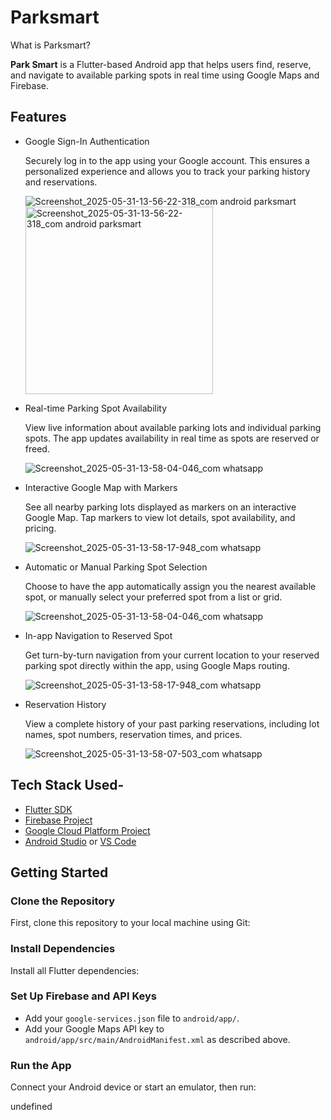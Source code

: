 # Parksmart

What is Parksmart?

**Park Smart** is a Flutter-based Android app that helps users find, reserve, and navigate to available parking spots in real time using Google Maps and Firebase.

## Features

- Google Sign-In Authentication
  
  Securely log in to the app using your Google account. This ensures a personalized experience and allows you to track your parking history and reservations.
  
  ![Screenshot_2025-05-31-13-56-22-318_com android parksmart](https://github.com/user-attachments/assets/5bad9261-5fc3-4b93-99c0-4d17c57ff63b)
  <img src="https://github.com/user-attachments/assets/5bad9261-5fc3-4b93-99c0-4d17c57ff63b" width="300" alt="Screenshot_2025-05-31-13-56-22-318_com android parksmart" />

  
- Real-time Parking Spot Availability
  
  View live information about available parking lots and individual parking spots. The app updates availability in real time as spots are reserved or freed.

  ![Screenshot_2025-05-31-13-58-04-046_com whatsapp](https://github.com/user-attachments/assets/8d23fca5-81e7-4332-8668-36794e5b2fdd)

  
- Interactive Google Map with Markers
  
  See all nearby parking lots displayed as markers on an interactive Google Map. Tap markers to view lot details, spot availability, and pricing.

  ![Screenshot_2025-05-31-13-58-17-948_com whatsapp](https://github.com/user-attachments/assets/2a6eefed-0897-4cfc-aec7-9843a44ad993)

  
- Automatic or Manual Parking Spot Selection
  
  Choose to have the app automatically assign you the nearest available spot, or manually select your preferred spot from a list or grid.

  ![Screenshot_2025-05-31-13-58-04-046_com whatsapp](https://github.com/user-attachments/assets/90b2d032-f1d3-46ae-b54c-1bd3eb125f20)

  
- In-app Navigation to Reserved Spot
  
  Get turn-by-turn navigation from your current location to your reserved parking spot directly within the app, using Google Maps routing.

  ![Screenshot_2025-05-31-13-58-17-948_com whatsapp](https://github.com/user-attachments/assets/e2a8a97c-0df4-49fb-a673-10b32082561f)
  
- Reservation History
  
  View a complete history of your past parking reservations, including lot names, spot numbers, reservation times, and prices.

  ![Screenshot_2025-05-31-13-58-07-503_com whatsapp](https://github.com/user-attachments/assets/ce3ea176-4865-42dc-bf1b-674c008290bb)

  

## Tech Stack Used-

- [Flutter SDK](https://flutter.dev/docs/get-started/install)
- [Firebase Project](https://console.firebase.google.com/)
- [Google Cloud Platform Project](https://console.cloud.google.com/)
- [Android Studio](https://developer.android.com/studio) or [VS Code](https://code.visualstudio.com/)

## Getting Started

### Clone the Repository

First, clone this repository to your local machine using Git:


### Install Dependencies

Install all Flutter dependencies:


### Set Up Firebase and API Keys

- Add your `google-services.json` file to `android/app/`.
- Add your Google Maps API key to `android/app/src/main/AndroidManifest.xml` as described above.

### Run the App

Connect your Android device or start an emulator, then run:

undefined

